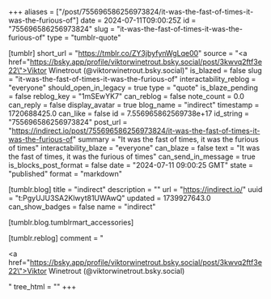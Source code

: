 +++
aliases = ["/post/755696586256973824/it-was-the-fast-of-times-it-was-the-furious-of"]
date = 2024-07-11T09:00:25Z
id = "755696586256973824"
slug = "it-was-the-fast-of-times-it-was-the-furious-of"
type = "tumblr-quote"

[tumblr]
short_url = "https://tmblr.co/ZY3jbyfynWgLqe00"
source = "<a href=\"https://bsky.app/profile/viktorwinetrout.bsky.social/post/3kwvq2ftf3e22\">Viktor Winetrout (@viktorwinetrout.bsky.social)</a>"
is_blazed = false
slug = "it-was-the-fast-of-times-it-was-the-furious-of"
interactability_reblog = "everyone"
should_open_in_legacy = true
type = "quote"
is_blaze_pending = false
reblog_key = "1mSEwYK7"
can_reblog = false
note_count = 0.0
can_reply = false
display_avatar = true
blog_name = "indirect"
timestamp = 1720688425.0
can_like = false
id = 7.556965862569738e+17
id_string = "755696586256973824"
post_url = "https://indirect.io/post/755696586256973824/it-was-the-fast-of-times-it-was-the-furious-of"
summary = "It was the fast of times, it was the furious of times"
interactability_blaze = "everyone"
can_blaze = false
text = "It was the fast of times, it was the furious of times"
can_send_in_message = true
is_blocks_post_format = false
date = "2024-07-11 09:00:25 GMT"
state = "published"
format = "markdown"

[tumblr.blog]
title = "indirect"
description = ""
url = "https://indirect.io/"
uuid = "t:PgyUJU3SA2Klwyt81UWAwQ"
updated = 1739927643.0
can_show_badges = false
name = "indirect"

[tumblr.blog.tumblrmart_accessories]

[tumblr.reblog]
comment = "<p><a href=\"https://bsky.app/profile/viktorwinetrout.bsky.social/post/3kwvq2ftf3e22\">Viktor Winetrout (@viktorwinetrout.bsky.social)</a></p>"
tree_html = ""
+++
